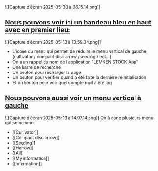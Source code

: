 ![[Capture d’écran 2025-05-30 à 06.15.14.png]]

## <u>Nous pouvons voir ici un bandeau bleu en haut avec en premier lieu:</u>
![[Capture d’écran 2025-05-13 à 13.59.34.png]]
- L'icone du menu qui permet de réduire le menu vertical de gauche (cultivator / compact disc arrow /seeding / ect...)
- On a un rappel du nom de l'application "LEMKEN STOCK App" 
- Une barre de recherche 
- Un bouton pour recharger la page 
- Un bouton pour vérifier quand a été faite la dernière réinitialisation 
- Et un bouton pour voir quel compte mail à été log


## <u>Nous pouvons aussi voir un menu vertical à gauche</u>
![[Capture d’écran 2025-05-13 à 14.07.14.png]]
On à donc plusieurs menu qui se nomme:
- [[Cultivator]]
- [[Compact disc arrow]]
- [[Seeding]]
- [[Harrow]]
- [[All]]
- [[My information]]
- [[information]]


